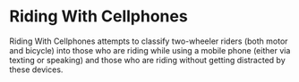 # Riding With Cellphones
Riding With Cellphones attempts to classify two-wheeler riders (both motor and bicycle) into those who are riding while using a mobile phone (either via texting or speaking) and those who are riding without getting distracted by these devices.


